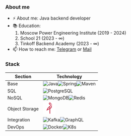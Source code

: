 ### About me

- ⚡  About me: Java backend developer
- 📚 Education: 
  1. Moscow Power Engineering Institute (2019 - 2024)
  2. School 21 (2023 - ∞)
  3. Tinkoff Backend Academy (2023 - ∞)
- 📫 How to reach me: [Telegram](https://t.me/ivanuil) or [Mail](mailto:ivo-pronin@yandex.ru)

### Stack

| Section        | Technology                                                                                                                                                                                                                                                                                                   |
|----------------|--------------------------------------------------------------------------------------------------------------------------------------------------------------------------------------------------------------------------------------------------------------------------------------------------------------|
| Base           | <img src="https://github.com/get-icon/geticon/raw/master/icons/java.svg" alt="Java" height="40px"><img src="https://github.com/get-icon/geticon/raw/master/icons/spring.svg" alt="Spring" height="40px"><img src="https://github.com/get-icon/geticon/raw/master/icons/maven.svg" alt="Maven" height="40px"> |
| SQL            | <img src="https://github.com/get-icon/geticon/raw/master/icons/postgresql.svg" alt="PostgreSQL" height="40px">                                                                                                                                                                                               |
| NoSQL          | <img src="https://github.com/get-icon/geticon/raw/master/icons/mongodb.svg" alt="MongoDB" height="40px"><img src="https://github.com/get-icon/geticon/raw/master/icons/redis.svg" alt="Redis" height="40px">                                                                                                 |
| Object Storage | <img src="images/minio-icon.png" alt="MinIO" height="40px">                                                                                                                                                                                                                                                  |
| Integration    | <img src="https://github.com/get-icon/geticon/raw/master/icons/kafka.svg" alt="Kafka" height="40px"><img src="https://github.com/get-icon/geticon/raw/master/icons/graphql.svg" alt="GraphQL" height="40px">                                                                                                 |
| DevOps         | <img src="https://github.com/get-icon/geticon/raw/master/icons/docker-icon.svg" alt="Docker" height="40px"><img src="https://github.com/get-icon/geticon/raw/master/icons/kubernetes.svg" alt="K8s" height="40px">                                                                                           |
